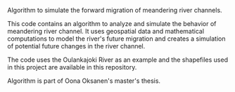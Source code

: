 Algorithm to simulate the forward migration of meandering river channels.

This code contains an algorithm to analyze and simulate the behavior of meandering river channel. It uses geospatial data and mathematical computations to model the river's future migration and creates a simulation of potential future changes in the river channel.

The code uses the Oulankajoki River as an example and the shapefiles used in this project are available in this repository.


Algorithm is part of Oona Oksanen's master's thesis.
